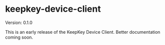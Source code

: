 # keepkey-device-client
Version: 0.1.0

This is an early release of the KeepKey Device Client. Better documentation coming soon.
